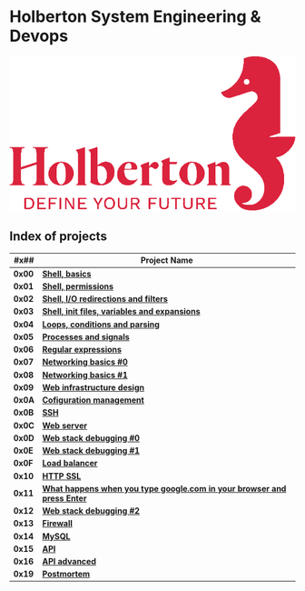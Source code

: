 # Holberton System Engineering & Devops
![hbtn_logo](hbtn_logo.png)
## Index of projects
|**#x##**|**Project Name**|
|--------|----------------|
|**0x00**|**[Shell, basics](./0x00-shell_basics/)**|
|**0x01**|**[Shell, permissions](./0x01-shell_permissions/)**|
|**0x02**|**[Shell, I/O redirections and filters](./0x02-shell_redirections/)**|
|**0x03**|**[Shell, init files, variables and expansions](./0x03-shell_variables_expansions/)**|
|**0x04**|**[Loops, conditions and parsing](./0x04-loops_conditions_and_parsing/)**|
|**0x05**|**[Processes and signals](./0x05-processes_and_signals/)**|
|**0x06**|**[Regular expressions](./0x06-regular_expressions/)**|
|**0x07**|**[Networking basics #0](./0x07-networking_basics/)**|
|**0x08**|**[Networking basics #1](./0x08-networking_basics_2/)**|
|**0x09**|**[Web infrastructure design](./0x09-web_infrastructure_design/)**|
|**0x0A**|**[Cofiguration management](./0x0A-configuration_management/)**|
|**0x0B**|**[SSH](./0x0B-ssh/)**|
|**0x0C**|**[Web server](./0x0C-web_server/)**|
|**0x0D**|**[Web stack debugging #0](./0x0D-web_stack_debugging_0/)**|
|**0x0E**|**[Web stack debugging #1](./0x0E-web_stack_debugging_1/)**|
|**0x0F**|**[Load balancer](./0x0F-load_balancer/)**|
|**0x10**|**[HTTP SSL](./0x10-http_ssl/)**|
|**0x11**|**[What happens when you type google.com in your browser and press Enter](./0x11-what_happens_when_your_type_google_com_in_your_browser_and_press_enter/)**|
|**0x12**|**[Web stack debugging #2](./0x12-web_stack_debugging_2/)**|
|**0x13**|**[Firewall](./0x13-firewall/)**|
|**0x14**|**[MySQL](./0x14-mysql/)**|
|**0x15**|**[API](./0x15-api/)**|
|**0x16**|**[API advanced](./0x16-api_advanced/)**|
|**0x19**|**[Postmortem](./0x19-postmortem/)**|